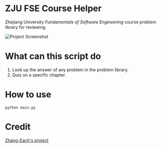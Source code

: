 # ZJU FSE Course Helper

Zhejiang University *Fundamentals of Software Engineering* course problem library for reviewing.  

![Project Screenshot](https://i.loli.net/2021/05/31/bEqvCk8YyLHXiP3.png)


# What can this script do
1. Look up the answer of any problem in the problem library.  
2. Quiz on a specific chapter.  

# How to use

```shell
python main.py
```

# Credit

[Zhang-Each's project](https://github.com/Zhang-Each/CourseNoteOfZJUSE/blob/master/FSE%E8%BD%AF%E4%BB%B6%E5%B7%A5%E7%A8%8B%E5%9F%BA%E7%A1%80/%E5%AE%A2%E8%A7%82%E9%A2%98%E9%A2%98%E5%BA%93/%E8%BD%AF%E5%B7%A5%E5%9F%BA%E5%AE%A2%E8%A7%82%E9%A2%98%E5%BA%93.json)


